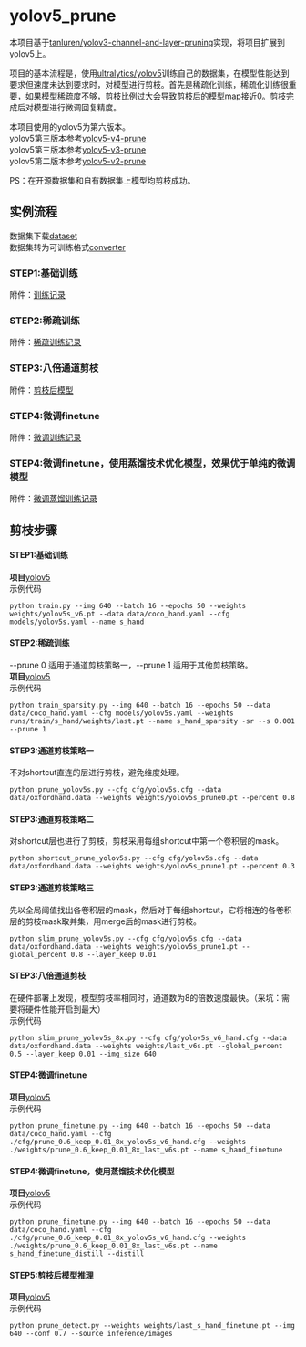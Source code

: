 # yolov5_prune
本项目基于[tanluren/yolov3-channel-and-layer-pruning](https://github.com/tanluren/yolov3-channel-and-layer-pruning)实现，将项目扩展到yolov5上。<br>

项目的基本流程是，使用[ultralytics/yolov5](https://github.com/ultralytics/yolov5)训练自己的数据集，在模型性能达到要求但速度未达到要求时，对模型进行剪枝。首先是稀疏化训练，稀疏化训练很重要，如果模型稀疏度不够，剪枝比例过大会导致剪枝后的模型map接近0。剪枝完成后对模型进行微调回复精度。<br>

本项目使用的yolov5为第六版本。<br>
yolov5第三版本参考[yolov5-v4-prune](https://github.com/ZJU-lishuang/yolov5_prune/tree/v4)<br>
yolov5第三版本参考[yolov5-v3-prune](https://github.com/ZJU-lishuang/yolov5_prune/tree/v3)<br>
yolov5第二版本参考[yolov5-v2-prune](https://github.com/ZJU-lishuang/yolov5_prune/tree/v2)<br>

PS：在开源数据集和自有数据集上模型均剪枝成功。

## 实例流程
数据集下载[dataset](http://www.robots.ox.ac.uk/~vgg/data/hands/downloads/hand_dataset.tar.gz)<br>
数据集转为可训练格式[converter](https://github.com/ZJU-lishuang/yolov5-v4/blob/main/data/converter.py)
### STEP1:基础训练 
附件：[训练记录](https://drive.google.com/drive/folders/1ZdgYUk5B9-KsE8m-CyhFv0-jzURm2SCV?usp=sharing)<br>
### STEP2:稀疏训练     
附件：[稀疏训练记录](https://drive.google.com/drive/folders/1-aUNG_spznsF-KJ9nsur4r7XtZds4rU0?usp=sharing)<br>
### STEP3:八倍通道剪枝  
附件：[剪枝后模型](https://drive.google.com/drive/folders/1KJYsVlaB5_3QZB3r0nzJUKYW_oTHW4Pa?usp=sharing)<br>
### STEP4:微调finetune 
附件：[微调训练记录](https://drive.google.com/drive/folders/1AsHG_w--NdSPCV4sPaPYpcOnMyOpNgHx?usp=sharing)<br>
### STEP4:微调finetune，使用蒸馏技术优化模型，效果优于单纯的微调模型 
附件：[微调蒸馏训练记录](https://drive.google.com/drive/folders/1VDVHwhPReIN5WNLeb-8wnGmZbpe7pc_c?usp=sharing)<br>

## 剪枝步骤
#### STEP1:基础训练
**项目**[yolov5](https://github.com/ZJU-lishuang/yolov5-v6) <br>
示例代码 <br>
```
python train.py --img 640 --batch 16 --epochs 50 --weights weights/yolov5s_v6.pt --data data/coco_hand.yaml --cfg models/yolov5s.yaml --name s_hand
```

#### STEP2:稀疏训练
--prune 0 适用于通道剪枝策略一，--prune 1 适用于其他剪枝策略。<br>
**项目**[yolov5](https://github.com/ZJU-lishuang/yolov5-v6)<br>
示例代码<br>
```
python train_sparsity.py --img 640 --batch 16 --epochs 50 --data data/coco_hand.yaml --cfg models/yolov5s.yaml --weights runs/train/s_hand/weights/last.pt --name s_hand_sparsity -sr --s 0.001 --prune 1
```

#### STEP3:通道剪枝策略一
不对shortcut直连的层进行剪枝，避免维度处理。<br>
```
python prune_yolov5s.py --cfg cfg/yolov5s.cfg --data data/oxfordhand.data --weights weights/yolov5s_prune0.pt --percent 0.8
```

#### STEP3:通道剪枝策略二
对shortcut层也进行了剪枝，剪枝采用每组shortcut中第一个卷积层的mask。<br>
```
python shortcut_prune_yolov5s.py --cfg cfg/yolov5s.cfg --data data/oxfordhand.data --weights weights/yolov5s_prune1.pt --percent 0.3
```

#### STEP3:通道剪枝策略三
先以全局阈值找出各卷积层的mask，然后对于每组shortcut，它将相连的各卷积层的剪枝mask取并集，用merge后的mask进行剪枝。<br>
```
python slim_prune_yolov5s.py --cfg cfg/yolov5s.cfg --data data/oxfordhand.data --weights weights/yolov5s_prune1.pt --global_percent 0.8 --layer_keep 0.01
```

#### STEP3:八倍通道剪枝
在硬件部署上发现，模型剪枝率相同时，通道数为8的倍数速度最快。（采坑：需要将硬件性能开启到最大）<br>
示例代码<br>
```
python slim_prune_yolov5s_8x.py --cfg cfg/yolov5s_v6_hand.cfg --data data/oxfordhand.data --weights weights/last_v6s.pt --global_percent 0.5 --layer_keep 0.01 --img_size 640
```

#### STEP4:微调finetune
**项目**[yolov5](https://github.com/ZJU-lishuang/yolov5-v6)<br>
示例代码<br>
```
python prune_finetune.py --img 640 --batch 16 --epochs 50 --data data/coco_hand.yaml --cfg ./cfg/prune_0.6_keep_0.01_8x_yolov5s_v6_hand.cfg --weights ./weights/prune_0.6_keep_0.01_8x_last_v6s.pt --name s_hand_finetune
```

#### STEP4:微调finetune，使用蒸馏技术优化模型
**项目**[yolov5](https://github.com/ZJU-lishuang/yolov5-v6)<br>
示例代码<br>
```
python prune_finetune.py --img 640 --batch 16 --epochs 50 --data data/coco_hand.yaml --cfg ./cfg/prune_0.6_keep_0.01_8x_yolov5s_v6_hand.cfg --weights ./weights/prune_0.6_keep_0.01_8x_last_v6s.pt --name s_hand_finetune_distill --distill
```

#### STEP5:剪枝后模型推理
**项目**[yolov5](https://github.com/ZJU-lishuang/yolov5-v6)<br>
示例代码<br>
```shell
python prune_detect.py --weights weights/last_s_hand_finetune.pt --img  640 --conf 0.7 --source inference/images
```


